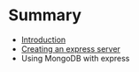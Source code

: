 # Summary

* [Introduction](README.md)
* [Creating an express server](creating_an_express_server.md)
* Using MongoDB with express

